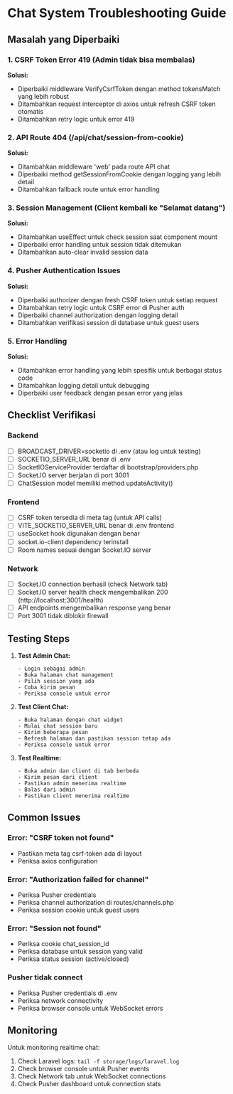 # Chat System Troubleshooting Guide

## Masalah yang Diperbaiki

### 1. CSRF Token Error 419 (Admin tidak bisa membalas)
**Solusi:**
- Diperbaiki middleware VerifyCsrfToken dengan method tokensMatch yang lebih robust
- Ditambahkan request interceptor di axios untuk refresh CSRF token otomatis
- Ditambahkan retry logic untuk error 419

### 2. API Route 404 (/api/chat/session-from-cookie)
**Solusi:**
- Ditambahkan middleware 'web' pada route API chat
- Diperbaiki method getSessionFromCookie dengan logging yang lebih detail
- Ditambahkan fallback route untuk error handling

### 3. Session Management (Client kembali ke "Selamat datang")
**Solusi:**
- Ditambahkan useEffect untuk check session saat component mount
- Diperbaiki error handling untuk session tidak ditemukan
- Ditambahkan auto-clear invalid session data

### 4. Pusher Authentication Issues
**Solusi:**
- Diperbaiki authorizer dengan fresh CSRF token untuk setiap request
- Ditambahkan retry logic untuk CSRF error di Pusher auth
- Diperbaiki channel authorization dengan logging detail
- Ditambahkan verifikasi session di database untuk guest users

### 5. Error Handling
**Solusi:**
- Ditambahkan error handling yang lebih spesifik untuk berbagai status code
- Ditambahkan logging detail untuk debugging
- Diperbaiki user feedback dengan pesan error yang jelas

## Checklist Verifikasi

### Backend
- [ ] BROADCAST_DRIVER=socketio di .env (atau log untuk testing)
- [ ] SOCKETIO_SERVER_URL benar di .env
- [ ] SocketIOServiceProvider terdaftar di bootstrap/providers.php
- [ ] Socket.IO server berjalan di port 3001
- [ ] ChatSession model memiliki method updateActivity()

### Frontend
- [ ] CSRF token tersedia di meta tag (untuk API calls)
- [ ] VITE_SOCKETIO_SERVER_URL benar di .env frontend
- [ ] useSocket hook digunakan dengan benar
- [ ] socket.io-client dependency terinstall
- [ ] Room names sesuai dengan Socket.IO server

### Network
- [ ] Socket.IO connection berhasil (check Network tab)
- [ ] Socket.IO server health check mengembalikan 200 (http://localhost:3001/health)
- [ ] API endpoints mengembalikan response yang benar
- [ ] Port 3001 tidak diblokir firewall

## Testing Steps

1. **Test Admin Chat:**
   ```
   - Login sebagai admin
   - Buka halaman chat management
   - Pilih session yang ada
   - Coba kirim pesan
   - Periksa console untuk error
   ```

2. **Test Client Chat:**
   ```
   - Buka halaman dengan chat widget
   - Mulai chat session baru
   - Kirim beberapa pesan
   - Refresh halaman dan pastikan session tetap ada
   - Periksa console untuk error
   ```

3. **Test Realtime:**
   ```
   - Buka admin dan client di tab berbeda
   - Kirim pesan dari client
   - Pastikan admin menerima realtime
   - Balas dari admin
   - Pastikan client menerima realtime
   ```

## Common Issues

### Error: "CSRF token not found"
- Pastikan meta tag csrf-token ada di layout
- Periksa axios configuration

### Error: "Authorization failed for channel"
- Periksa Pusher credentials
- Periksa channel authorization di routes/channels.php
- Periksa session cookie untuk guest users

### Error: "Session not found"
- Periksa cookie chat_session_id
- Periksa database untuk session yang valid
- Periksa status session (active/closed)

### Pusher tidak connect
- Periksa Pusher credentials di .env
- Periksa network connectivity
- Periksa browser console untuk WebSocket errors

## Monitoring

Untuk monitoring realtime chat:
1. Check Laravel logs: `tail -f storage/logs/laravel.log`
2. Check browser console untuk Pusher events
3. Check Network tab untuk WebSocket connections
4. Check Pusher dashboard untuk connection stats

